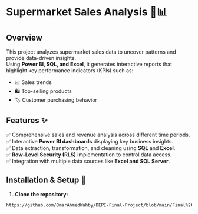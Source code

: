 # Supermarket Sales Analysis 🛒📊  

## Overview  
This project analyzes supermarket sales data to uncover patterns and provide data-driven insights.  
Using **Power BI, SQL, and Excel**, it generates interactive reports that highlight key performance indicators (KPIs) such as:  

- 📈 Sales trends  
- 🛍️ Top-selling products  
- 🏷️ Customer purchasing behavior  

## Features ✨  

✅ Comprehensive sales and revenue analysis across different time periods.  
✅ Interactive **Power BI dashboards** displaying key business insights.  
✅ Data extraction, transformation, and cleaning using **SQL** and **Excel**.  
✅ **Row-Level Security (RLS)** implementation to control data access.  
✅ Integration with multiple data sources like **Excel and SQL Server**.  

## Installation & Setup 🚀  

1. **Clone the repository:**  
```bash
https://github.com/OmarAhmedWahby/DEPI-Final-Project/blob/main/Final%20Project%20DEPI.pbix


